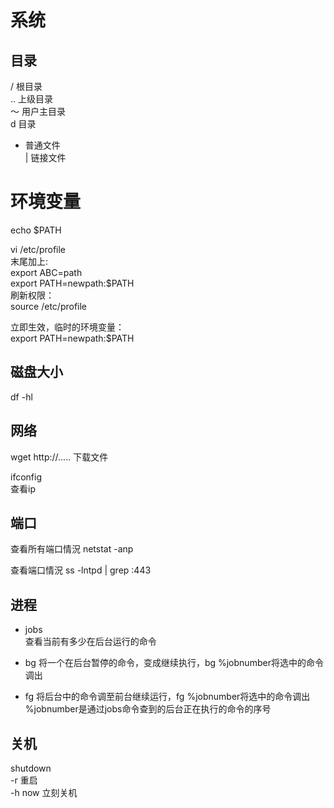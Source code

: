 # 系统

## 目录

/  根目录  
.. 上级目录  
～ 用户主目录  
d  目录  
-  普通文件  
|  链接文件


# 环境变量

echo $PATH

vi   /etc/profile  
末尾加上:  
export ABC=path  
export PATH=newpath:$PATH  
刷新权限：  
source /etc/profile  

立即生效，临时的环境变量：  
export PATH=newpath:$PATH  


## 磁盘大小
df -hl

## 网络
wget http://.....
下载文件

ifconfig  
查看ip

## 端口

查看所有端口情況
netstat  -anp

查看端口情況
ss -lntpd | grep :443

## 进程
+ jobs       
 查看当前有多少在后台运行的命令 

+ bg 
 将一个在后台暂停的命令，变成继续执行，bg %jobnumber将选中的命令调出
 
+ fg 
 将后台中的命令调至前台继续运行，fg %jobnumber将选中的命令调出  %jobnumber是通过jobs命令查到的后台正在执行的命令的序号

## 关机
shutdown  
-r   重启  
-h  now  立刻关机







